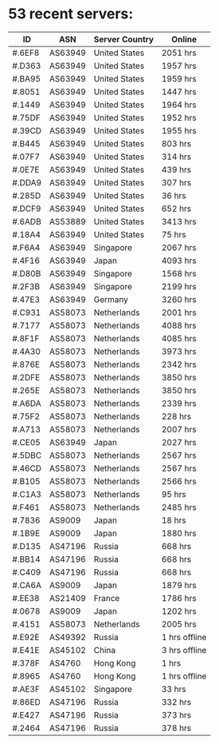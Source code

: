# 53 recent servers:

| ID | ASN | Server Country | Online |
| ------ | ------ | ------ | ------ |
| #.6EF8 | AS63949 | United States | 2051 hrs |
| #.D363 | AS63949 | United States | 1957 hrs |
| #.BA95 | AS63949 | United States | 1959 hrs |
| #.8051 | AS63949 | United States | 1447 hrs |
| #.1449 | AS63949 | United States | 1964 hrs |
| #.75DF | AS63949 | United States | 1952 hrs |
| #.39CD | AS63949 | United States | 1955 hrs |
| #.B445 | AS63949 | United States | 803 hrs |
| #.07F7 | AS63949 | United States | 314 hrs |
| #.0E7E | AS63949 | United States | 439 hrs |
| #.DDA9 | AS63949 | United States | 307 hrs |
| #.285D | AS63949 | United States | 36 hrs |
| #.DCF9 | AS63949 | United States | 652 hrs |
| #.6ADB | AS53889 | United States | 3413 hrs |
| #.18A4 | AS63949 | United States | 75 hrs |
| #.F6A4 | AS63949 | Singapore | 2067 hrs |
| #.4F16 | AS63949 | Japan | 4093 hrs |
| #.D80B | AS63949 | Singapore | 1568 hrs |
| #.2F3B | AS63949 | Singapore | 2199 hrs |
| #.47E3 | AS63949 | Germany | 3260 hrs |
| #.C931 | AS58073 | Netherlands | 2001 hrs |
| #.7177 | AS58073 | Netherlands | 4088 hrs |
| #.8F1F | AS58073 | Netherlands | 4085 hrs |
| #.4A30 | AS58073 | Netherlands | 3973 hrs |
| #.876E | AS58073 | Netherlands | 2342 hrs |
| #.2DFE | AS58073 | Netherlands | 3850 hrs |
| #.265E | AS58073 | Netherlands | 3850 hrs |
| #.A6DA | AS58073 | Netherlands | 2339 hrs |
| #.75F2 | AS58073 | Netherlands | 228 hrs |
| #.A713 | AS58073 | Netherlands | 2007 hrs |
| #.CE05 | AS63949 | Japan | 2027 hrs |
| #.5DBC | AS58073 | Netherlands | 2567 hrs |
| #.46CD | AS58073 | Netherlands | 2567 hrs |
| #.B105 | AS58073 | Netherlands | 2566 hrs |
| #.C1A3 | AS58073 | Netherlands | 95 hrs |
| #.F461 | AS58073 | Netherlands | 2485 hrs |
| #.7836 | AS9009 | Japan | 18 hrs |
| #.1B9E | AS9009 | Japan | 1880 hrs |
| #.D135 | AS47196 | Russia | 668 hrs |
| #.BB14 | AS47196 | Russia | 668 hrs |
| #.C409 | AS47196 | Russia | 668 hrs |
| #.CA6A | AS9009 | Japan | 1879 hrs |
| #.EE38 | AS21409 | France | 1786 hrs |
| #.0678 | AS9009 | Japan | 1202 hrs |
| #.4151 | AS58073 | Netherlands | 2005 hrs |
| #.E92E | AS49392 | Russia | 1 hrs offline |
| #.E41E | AS45102 | China | 3 hrs offline |
| #.378F | AS4760 | Hong Kong | 1 hrs |
| #.8965 | AS4760 | Hong Kong | 1 hrs offline |
| #.AE3F | AS45102 | Singapore | 33 hrs |
| #.86ED | AS47196 | Russia | 332 hrs |
| #.E427 | AS47196 | Russia | 373 hrs |
| #.2464 | AS47196 | Russia | 378 hrs |

